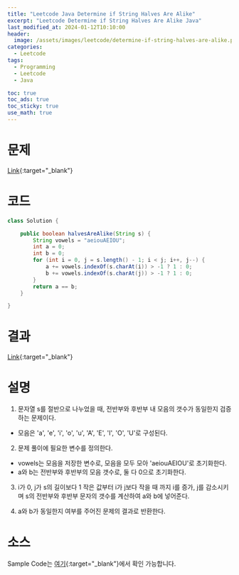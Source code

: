 ```yaml
---
title: "Leetcode Java Determine if String Halves Are Alike"
excerpt: "Leetcode Determine if String Halves Are Alike Java"
last_modified_at: 2024-01-12T10:10:00
header:
  image: /assets/images/leetcode/determine-if-string-halves-are-alike.png
categories:
  - Leetcode
tags:
  - Programming
  - Leetcode
  - Java

toc: true
toc_ads: true
toc_sticky: true
use_math: true
---
```

# 문제
[Link](https://leetcode.com/problems/determine-if-string-halves-are-alike){:target="_blank"}

# 코드
```java
class Solution {

	public boolean halvesAreAlike(String s) {
		String vowels = "aeiouAEIOU";
		int a = 0;
		int b = 0;
		for (int i = 0, j = s.length() - 1; i < j; i++, j--) {
			a += vowels.indexOf(s.charAt(i)) > -1 ? 1 : 0;
			b += vowels.indexOf(s.charAt(j)) > -1 ? 1 : 0;
		}
		return a == b;
	}

}
```

# 결과
[Link](https://leetcode.com/problems/determine-if-string-halves-are-alike/submissions/1143780226/){:target="_blank"}

# 설명
1. 문자열 s를 절반으로 나누었을 때, 전반부와 후반부 내 모음의 갯수가 동일한지 검증하는 문제이다.
- 모음은 'a', 'e', 'i', 'o', 'u', 'A', 'E', 'I', 'O', 'U'로 구성된다.

2. 문제 풀이에 필요한 변수를 정의한다.
- vowels는 모음을 저장한 변수로, 모음을 모두 모아 'aeiouAEIOU'로 초기화한다.
- a와 b는 전반부와 후반부의 모음 갯수로, 둘 다 0으로 초기화한다.

3. i가 0, j가 s의 길이보다 1 작은 값부터 i가 j보다 작을 때 까지 i를 증가, j를 감소시키며 s의 전반부와 후반부 문자의 갯수를 계산하여 a와 b에 넣어준다.

4. a와 b가 동일한지 여부를 주어진 문제의 결과로 반환한다.

# 소스
Sample Code는 [여기](https://github.com/GracefulSoul/leetcode/blob/master/src/main/java/gracefulsoul/problems/DetermineIfStringHalvesAreAlike.java){:target="_blank"}에서 확인 가능합니다.